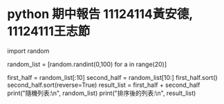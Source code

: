 # python 期中報告   11124114黃安德,  11124111王志節


import random

random_list = [random.randint(0,100) for a in range(20)]

first_half = random_list[:10]
second_half = random_list[10:]
first_half.sort()
second_half.sort(reverse=True)
result_list = first_half + second_half
print("隨機列表:\n", random_list)
print("排序後的列表:\n", result_list)

